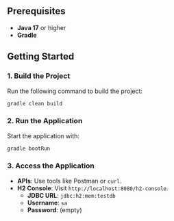 
## Prerequisites

- **Java 17** or higher
- **Gradle**

## Getting Started

### 1. Build the Project
Run the following command to build the project:
```bash
gradle clean build
```

### 2. Run the Application
Start the application with:
```bash
gradle bootRun
```

### 3. Access the Application
- **APIs**: Use tools like Postman or `curl`.
- **H2 Console**: Visit `http://localhost:8080/h2-console`.
  - **JDBC URL**: `jdbc:h2:mem:testdb`
  - **Username**: `sa`
  - **Password**: (empty)